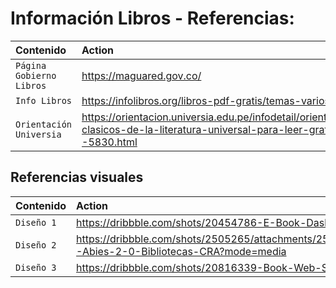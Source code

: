# Información Libros - Referencias:

| Contenido                 | Action                                                                                                                                          |
| :------------------------ | :-----------------------------------------------------------------------------------------------------------------------------------------------|
| `Página Gobierno Libros`  | https://maguared.gov.co/                                                                                                                        |
| `Info Libros`             | https://infolibros.org/libros-pdf-gratis/temas-varios/clasicos/                                                                                 |
| `Orientación Universia`   | https://orientacion.universia.edu.pe/infodetail/orientacion/consejos/100-clasicos-de-la-literatura-universal-para-leer-gratis-en-pdf--5830.html |

## Referencias visuales

| Contenido                 | Action                                                                                      |
| :------------------------ | :------------------------------------------------------------------------------------------ |
| `Diseño 1`                | https://dribbble.com/shots/20454786-E-Book-Dashboard                                        |
| `Diseño 2`                | https://dribbble.com/shots/2505265/attachments/2505265-Abies-2-0-Bibliotecas-CRA?mode=media |
| `Diseño 3`                | https://dribbble.com/shots/20816339-Book-Web-Store                                          |
